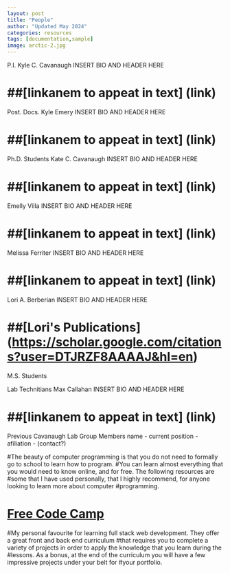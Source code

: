 ```yaml
---
layout: post
title: "People"
author: "Updated May 2024"
categories: resources
tags: [documentation,sample]
image: arctic-2.jpg
---
```

P.I.
Kyle C. Cavanaugh
INSERT BIO AND HEADER HERE
# ##[linkanem to appeat in text] (link)


Post. Docs.
Kyle Emery 
INSERT BIO AND HEADER HERE
# ##[linkanem to appeat in text] (link)


Ph.D. Students 
Kate C. Cavanaugh
INSERT BIO AND HEADER HERE
# ##[linkanem to appeat in text] (link)


Emelly Villa
INSERT BIO AND HEADER HERE
# ##[linkanem to appeat in text] (link)

Melissa Ferriter
INSERT BIO AND HEADER HERE
# ##[linkanem to appeat in text] (link)

Lori A. Berberian
INSERT BIO AND HEADER HERE
# ##[Lori's Publications] (https://scholar.google.com/citations?user=DTJRZF8AAAAJ&hl=en)


M.S. Students


Lab Technitians
Max Callahan
INSERT BIO AND HEADER HERE
# ##[linkanem to appeat in text] (link)


Previous Cavanaugh Lab Group Members 
name - current position - afiliation - (contact?)





#The beauty of computer programming is that you do not need to formally go to school to learn how to program. #You can learn almost everything that you would need to know online, and for free. The following resources are #some that I have used personally, that I highly recommend, for anyone looking to learn more about computer #programming.

# [Free Code Camp](https://www.freecodecamp.org/)

#My personal favourite for learning full stack web development. They offer a great front and back end curriculum #that requires you to complete a variety of projects in order to apply the knowledge that you learn during the #lessons. As a bonus, at the end of the curriculum you will have a few impressive projects under your belt for #your portfolio.

